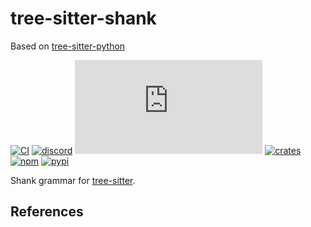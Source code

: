# tree-sitter-shank

Based on [tree-sitter-python](https://github.com/tree-sitter/tree-sitter-python)

[![CI][ci]](https://github.com/mendelsshop/tree-sitter-shank/actions/workflows/ci.yml)
[![discord][discord]](https://discord.gg/w7nTvsVJhm)
[![matrix][matrix]](https://matrix.to/#/#tree-sitter-chat:matrix.org)
[![crates][crates]](https://crates.io/crates/tree-sitter-shank)
[![npm][npm]](https://www.npmjs.com/package/tree-sitter-shank)
[![pypi][pypi]](https://pypi.org/project/tree-sitter-shank/)

Shank grammar for [tree-sitter][].

[tree-sitter]: https://github.com/tree-sitter/tree-sitter

## References

[ci]: https://img.shields.io/github/actions/workflow/status/tree-sitter/tree-sitter-shank/ci.yml?logo=github&label=CI
[discord]: https://img.shields.io/discord/1063097320771698699?logo=discord&label=discord
[matrix]: https://img.shields.io/matrix/tree-sitter-chat%3Amatrix.org?logo=matrix&label=matrix
[npm]: https://img.shields.io/npm/v/tree-sitter-shank?logo=npm
[crates]: https://img.shields.io/crates/v/tree-sitter-shank?logo=rust
[pypi]: https://img.shields.io/pypi/v/tree-sitter-shank?logo=pypi&logoColor=ffd242
